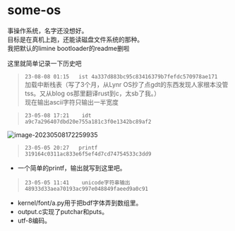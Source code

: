 # some-os

事操作系统，名字还没想好。  
目标是在真机上跑，还能读磁盘文件系统的那种。  
我把默认的limine bootloader的readme删啦  

这里就简单记录一下历史吧  
> `23-08-08 01:15   ist 4a337d883bc95c83416379b7fefdc570978ae171`  
加载中断栈表（写了3个月，从Lynr OS抄了点gdt的东西发现人家根本没管tss。又从blog os那里翻译rust到c，太sb了我。）  
现在输出ascii字符只输出一半宽度

> `23-05-08 17:21    idt    a9c7a296407dbd20e755a181c3f0e1342bc89af2`

![image-20230508172259935](https://s2.loli.net/2023/05/08/YUbKgw53Xn6HeI1.png)

> `23-05-05 20:27   printf   319164c0311ac833e6f5ef4d7cd74754533c3dd9`  

+ 一个简单的printf，输出就写到这里吧。  


> `23-05-05 11:41    unicode字符串输出   48933d33aea70193ac997e048849faeed9a0c91` 

+ kernel/font/a.py用于把bdf字体弄到数组里。
+ output.c实现了putchar和puts。
+ utf-8编码。